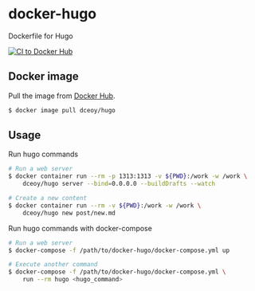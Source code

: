 docker-hugo
===========

Dockerfile for Hugo

[![CI to Docker Hub](https://github.com/dceoy/docker-hugo/actions/workflows/docker-publish.yml/badge.svg)](https://github.com/dceoy/docker-hugo/actions/workflows/docker-publish.yml)

Docker image
------------

Pull the image from [Docker Hub](https://hub.docker.com/r/dceoy/hugo/).

```sh
$ docker image pull dceoy/hugo
```

Usage
-----

Run hugo commands

```sh
# Run a web server
$ docker container run --rm -p 1313:1313 -v ${PWD}:/work -w /work \
    dceoy/hugo server --bind=0.0.0.0 --buildDrafts --watch

# Create a new content
$ docker container run --rm -v ${PWD}:/work -w /work \
    dceoy/hugo new post/new.md
```

Run hugo commands with docker-compose

```sh
# Run a web server
$ docker-compose -f /path/to/docker-hugo/docker-compose.yml up

# Execute another command
$ docker-compose -f /path/to/docker-hugo/docker-compose.yml \
    run --rm hugo <hugo_command>
```
